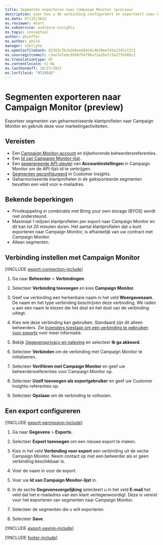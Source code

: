 ```yaml
---
title: Segmenten exporteren naar Campaign Monitor (preview)
description: Leer hoe u de verbinding configureert en exporteert naar Campaign Monitor.
ms.date: 07/25/2022
ms.reviewer: mhart
ms.subservice: audience-insights
ms.topic: conceptual
author: pkieffer
ms.author: philk
manager: shellyha
ms.openlocfilehash: 82303c7bcb269ee68419c9639ee743e13451f273
ms.sourcegitcommit: c3ae7e7e0c9566f9479ba71a26afc5a17fb589c2
ms.translationtype: HT
ms.contentlocale: nl-NL
ms.lasthandoff: 10/27/2022
ms.locfileid: "9724542"
---
```

# <a name="export-segments-to-campaign-monitor-preview"></a>Segmenten exporteren naar Campaign Monitor (preview)

Exporteer segmenten van geharmoniseerde klantprofielen naar Campaign Monitor en gebruik deze voor marketingactiviteiten.

## <a name="prerequisites"></a>Vereisten

- Een [Campaign Monitor-account](https://www.campaignmonitor.com/) en bijbehorende beheerdersreferenties.
- Een [Id van Campaign Monitor-lijst](https://www.campaignmonitor.com/api/getting-started/#your-list-id).
- Een [gegenereerde API-sleutel](https://www.campaignmonitor.com/api/getting-started/) van **Accountinstellingen** in Campaign Monitor om de API-lijst-id te verkrijgen.
- [Segmenten geconfigureerd](segments.md) in Customer Insights.
- Geharmoniseerde klantprofielen in de geëxporteerde segmenten bevatten een veld voor e-mailadres.

## <a name="known-limitations"></a>Bekende beperkingen

- Privékoppeling in combinatie met Bring your own storage (BYOS) wordt niet ondersteund.
- Maximaal 1 miljoen klantprofielen per export naar Campaign Monitor en dit kan tot 20 minuten duren. Het aantal klantprofielen dat u kunt exporteren naar Campaign Monitor, is afhankelijk van uw contract met Campaign Monitor.
- Alleen segmenten.

## <a name="set-up-connection-to-campaign-monitor"></a>Verbinding instellen met Campaign Monitor

[!INCLUDE [export-connection-include](includes/export-connection-admn.md)]

1. Ga naar **Beheerder** > **Verbindingen**.

1. Selecteer **Verbinding toevoegen** en kies **Campaign Monitor**.

1. Geef uw verbinding een herkenbare naam in het veld **Weergavenaam**. De naam en het type verbinding beschrijven deze verbinding. We raden u aan een naam te kiezen die het doel en het doel van de verbinding uitlegt.

1. Kies wie deze verbinding kan gebruiken. Standaard zijn dit alleen beheerders. Zie [Inzenders toestaan om een verbinding te gebruiken voor exports](connections.md#allow-contributors-to-use-a-connection-for-exports) voor meer informatie.

1. Bekijk [Gegevensprivacy en naleving](connections.md#data-privacy-and-compliance) en selecteer **Ik ga akkoord**.

1. Selecteer **Verbinden** om de verbinding met Campaign Monitor te initialiseren.

1. Selecteer **Verifiëren met Campaign Monitor** en geef uw beheerdersreferenties voor Campaign Monitor op.

1. Selecteer **Uzelf toevoegen als exportgebruiker** en geef uw Customer Insights-referenties op.

1. Selecteer **Opslaan** om de verbinding te voltooien.

## <a name="configure-an-export"></a>Een export configureren

[!INCLUDE [export-permission-include](includes/export-permission.md)]

1. Ga naar **Gegevens** > **Exports**.

1. Selecteer **Export toevoegen** om een nieuwe export te maken.

1. Kies in het veld **Verbinding voor export** een verbinding uit de sectie Campaign Monitor. Neem contact op met een beheerder als er geen verbinding beschikbaar is.

1. Voer de naam in voor de export.

1. Voer uw **Id van Campaign Monitor-lijst** in.

1. In de sectie **Gegevensvergelijking** selecteert u in het veld **E-mail** het veld dat het e-mailadres van een klant vertegenwoordigt. Deze is vereist voor het exporteren van segmenten naar Campaign Monitor.

1. Selecteer de segmenten die u wilt exporteren.

1. Selecteer **Save**.

[!INCLUDE [export-saving-include](includes/export-saving.md)]

[!INCLUDE [footer-include](includes/footer-banner.md)]
